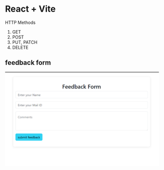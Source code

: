# React + Vite

HTTP Methods

1. GET
2. POST
3. PUT, PATCH
4. DELETE

## feedback form

![alt text](image.png)
